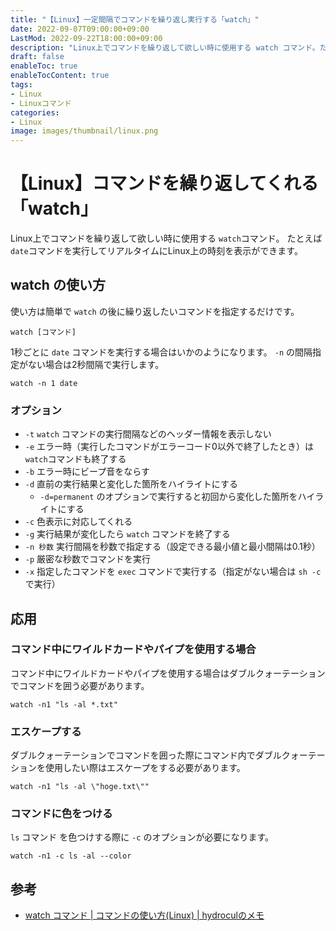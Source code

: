 ```yaml
---
title: "【Linux】一定間隔でコマンドを繰り返し実行する「watch」"
date: 2022-09-07T09:00:00+09:00
LastMod: 2022-09-22T18:00:00+09:00
description: "Linux上でコマンドを繰り返して欲しい時に使用する watch コマンド。たとえば date コマンドを実行してリアルタイムにLinux上の時刻を表示ができます。"
draft: false
enableToc: true
enableTocContent: true
tags: 
- Linux
- Linuxコマンド
categories: 
- Linux
image: images/thumbnail/linux.png
---
```


# 【Linux】コマンドを繰り返してくれる「watch」
Linux上でコマンドを繰り返して欲しい時に使用する `watch`コマンド。
たとえば `date`コマンドを実行してリアルタイムにLinux上の時刻を表示ができます。

## watch の使い方
使い方は簡単で `watch` の後に繰り返したいコマンドを指定するだけです。

```
watch [コマンド]
```

1秒ごとに `date` コマンドを実行する場合はいかのようになります。
`-n` の間隔指定がない場合は2秒間隔で実行します。
```
watch -n 1 date
```

### オプション
* `-t` `watch` コマンドの実行間隔などのヘッダー情報を表示しない
* `-e` エラー時（実行したコマンドがエラーコード0以外で終了したとき）は `watch`コマンドも終了する
* `-b` エラー時にビープ音をならす
* `-d` 直前の実行結果と変化した箇所をハイライトにする
  * `-d=permanent` のオプションで実行すると初回から変化した箇所をハイライトにする
* `-c` 色表示に対応してくれる
* `-g` 実行結果が変化したら `watch` コマンドを終了する
* `-n 秒数` 実行間隔を秒数で指定する（設定できる最小値と最小間隔は0.1秒）
* `-p` 厳密な秒数でコマンドを実行
* `-x` 指定したコマンドを `exec` コマンドで実行する（指定がない場合は `sh -c` で実行）

## 応用

### コマンド中にワイルドカードやパイプを使用する場合
コマンド中にワイルドカードやパイプを使用する場合はダブルクォーテーションでコマンドを囲う必要があります。
```
watch -n1 "ls -al *.txt"
```

### エスケープする
ダブルクォーテーションでコマンドを囲った際にコマンド内でダブルクォーテーションを使用したい際はエスケープをする必要があります。
```
watch -n1 "ls -al \"hoge.txt\""
```

### コマンドに色をつける
`ls` コマンド を色つけする際に `-c` のオプションが必要になります。
```
watch -n1 -c ls -al --color
```

## 参考
* <a href="https://hydrocul.github.io/wiki/commands/watch.html" target="_blank" rel="nofollow noopener">watch コマンド | コマンドの使い方(Linux) | hydroculのメモ</a>
